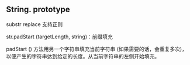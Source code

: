 
## String. prototype
substr
replace 支持正则


str.padStart (targetLength, string)：前缀填充

padStart () 方法用另一个字符串填充当前字符串 (如果需要的话，会重复多次)，以便产生的字符串达到给定的长度。从当前字符串的左侧开始填充。